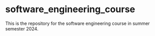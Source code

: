 # software_engineering_course
This is the repository for the software engineering course in summer semester 2024.
